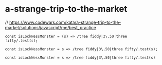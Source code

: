 # a-strange-trip-to-the-market
// https://www.codewars.com/kata/a-strange-trip-to-the-market/solutions/javascript/me/best_practice


```
const isLockNessMonster = (s) => /tree fiddy|3\.50|three fifty/.test(s);
```

```
const isLockNessMonster = s => /tree fiddy|3\.50|three fifty/.test(s);
```

```
const isLockNessMonster = s => /tree fiddy|3\.50|three fifty/.test(s)
```
